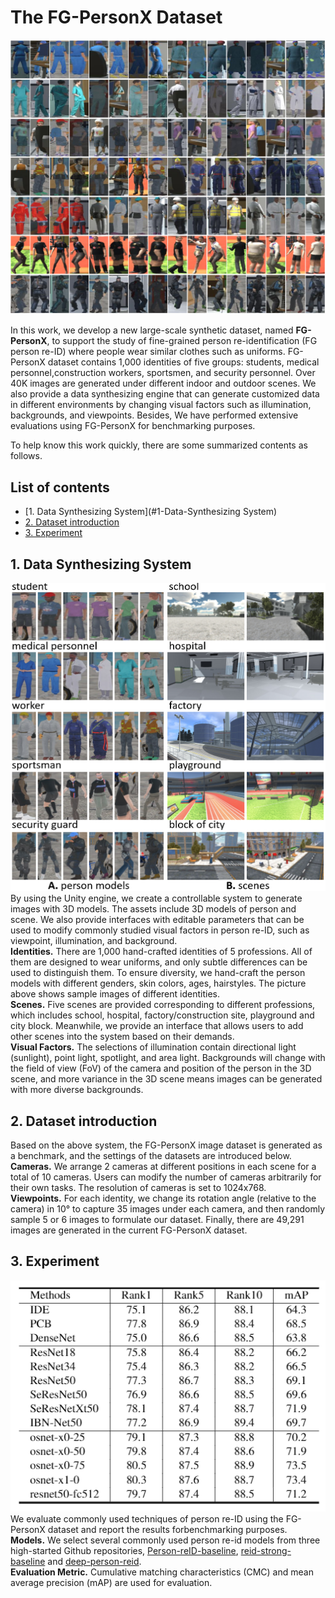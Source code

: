 # The FG-PersonX Dataset

![overview](https://github.com/FG-PersonX/FG-PersonX/blob/main/images/overview.PNG)

In this work, we develop a new large-scale synthetic dataset, named **FG-PersonX**, to support the study of fine-grained person re-identification (FG person re-ID) where people wear similar clothes such as uniforms.  FG-PersonX dataset contains 1,000 identities of five groups: students, medical personnel,construction workers, sportsmen, and security personnel. Over 40K images are generated under different indoor and outdoor scenes. We also provide a data synthesizing engine that can generate customized data in different environments by changing visual factors such as illumination, backgrounds, and viewpoints. Besides, We have performed extensive evaluations using FG-PersonX for benchmarking purposes.

To help know this work quickly, there are some summarized contents as follows.

## List of contents

* [1. Data Synthesizing System](#1-Data-Synthesizing System)
* [2. Dataset introduction](#2-Dataset-introduction)
* [3. Experiment](#3-Experiment)

## 1. Data Synthesizing System

![synthesizing_system](https://github.com/FG-PersonX/FG-PersonX/blob/main/images/synthesizing_system.PNG)
By using the Unity engine, we create a controllable system to generate images with 3D models. The assets include 3D models of person and scene. We also provide interfaces with editable parameters that can be used to modify commonly studied visual factors in person re-ID, such as viewpoint, illumination, and background.<br>
**Identities.** There are 1,000 hand-crafted identities of 5 professions. All of them are designed to wear uniforms, and only subtle differences can be used to distinguish them. To ensure diversity, we hand-craft the person models with different genders, skin colors, ages, hairstyles. The picture above shows sample images of different identities.<br>
**Scenes.** Five scenes are provided corresponding to different professions, which includes school, hospital, factory/construction site, playground and city block. Meanwhile, we provide an interface that allows users to add other scenes into the system based on their demands. <br>
**Visual Factors.** The selections of illumination contain directional light (sunlight), point light, spotlight, and area light. Backgrounds will change with the field of view (FoV) of the camera and position of the person in the 3D scene, and more variance in the 3D scene means images can be generated with more diverse backgrounds.<br>

## 2.  Dataset introduction 

Based on the above system, the FG-PersonX image dataset is generated as a benchmark, and the settings of the datasets are introduced below.<br>
**Cameras.** We arrange 2 cameras at different positions in each scene for a total of 10 cameras. Users can modify the number of cameras arbitrarily for their own tasks. The resolution of cameras is set to 1024x768.<br>
**Viewpoints.** For each identity, we change its rotation angle (relative to the camera) in 10° to capture 35 images under each camera, and then randomly sample 5 or 6 images to formulate our dataset. Finally, there are 49,291 images are generated in the current FG-PersonX dataset.<br>

## 3. Experiment

![experiments](https://github.com/FG-PersonX/FG-PersonX/blob/main/images/experiments.PNG)
We  evaluate  commonly  used  techniques  of  person  re-ID using the FG-PersonX dataset and report the results forbenchmarking purposes.<br>
**Models.** We select several commonly used person re-id models from three high-started Github repositories, [Person-reID-baseline](https://github.com/layumi/Person_reID_baseline_pytorch), [reid-strong-baseline](https://github.com/michuanhaohao/reid-strong-baseline) and [deep-person-reid](https://github.com/KaiyangZhou/deep-person-reid).<br>
**Evaluation Metric.** Cumulative matching characteristics (CMC) and mean average precision (mAP) are used for evaluation.<br>



